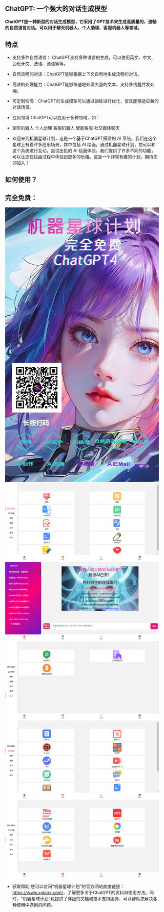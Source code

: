 ## ChatGPT: 一个强大的对话生成模型
**ChatGPT是一种新型的对话生成模型，它采用了GPT技术来生成高质量的、流畅的自然语言对话。可以用于聊天机器人、个人助理、客服机器人等领域。**

## 特点
+ 支持多种自然语言：
ChatGPT支持多种语言的生成，可以使用英文、中文、西班牙文、法语、德语等等。

+ 自然流畅的对话：ChatGPT能够根据上下文自然地生成流畅的对话。

+ 高效的处理能力：ChatGPT能够快速地处理大量的文本，支持多线程并发处理。

+ 可定制性高：ChatGPT的生成模型可以通过训练进行优化，使其能够适应新的对话场景。

+ 应用领域
 ChatGPT可以应用于多种领域，如：

+ 聊天机器人 个人助理
客服机器人
智能客服
社交媒体聊天
+ 欢迎来到机器星球计划，这是一个基于ChatGPT搭建的 AI 系统。我们在这个星球上有着许多应用场景，其中包括 AI 绘画。通过机器星球计划，您可以和这个系统进行互动，尝试出色的 AI 绘画体验。我们提供了许多不同的功能，可以让您在绘画过程中体验到更多的乐趣。这是一个非常有趣的计划，期待您的加入！
## 如何使用？
## 完全免费：
![输入图片说明](www.xplanx.com.jpg)
![输入图片说明](changjing.png)
![输入图片说明](index.png)
![输入图片说明](qiye.png)
![输入图片说明](work.png)
![输入图片说明](yingxiao.png)
+ 获取帮助
您可以访问"机器星球计划"的官方网站直接链接：<https://www.xplanx.com/>，了解更多关于ChatGPT的资料和使用方法。同时，"机器星球计划"也提供了详细的文档和技术支持服务，可以帮助您解决各种使用中遇到的问题。
